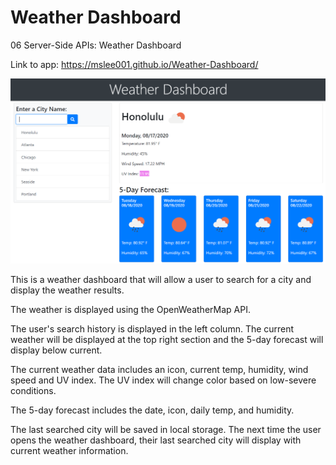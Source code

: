 # Weather Dashboard
06 Server-Side APIs: Weather Dashboard

Link to app: https://mslee001.github.io/Weather-Dashboard/

<img src="screenshots/weather-dash.PNG">

This is a weather dashboard that will allow a user to search for a city and display the weather results.

The weather is displayed using the OpenWeatherMap API.

The user's search history is displayed in the left column. The current weather will be displayed at the top right section and the 5-day forecast will display below current.

The current weather data includes an icon, current temp, humidity, wind speed and UV index. The UV index will change color based on low-severe conditions.

The 5-day forecast includes the date, icon, daily temp, and humidity.

The last searched city will be saved in local storage. The next time the user opens the weather dashboard, their last searched city will display with current weather information.
